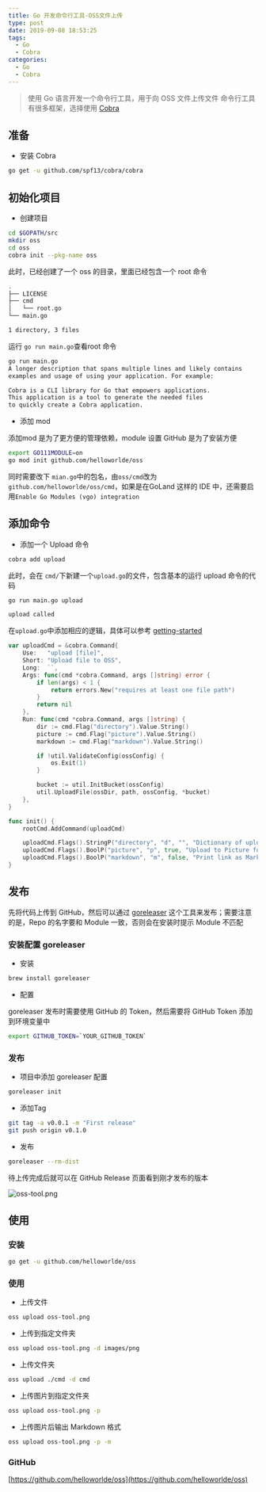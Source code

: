 ```yaml
---
title: Go 开发命令行工具-OSS文件上传
type: post
date: 2019-09-08 18:53:25
tags:
  - Go
  - Cobra
categories:
  - Go
  - Cobra
---
```


> 使用 Go 语言开发一个命令行工具，用于向 OSS 文件上传文件
> 命令行工具有很多框架，选择使用 [Cobra](https://github.com/spf13/cobra)

## 准备

- 安装 Cobra

```bash
go get -u github.com/spf13/cobra/cobra
```

## 初始化项目

- 创建项目

```bash
cd $GOPATH/src
mkdir oss
cd oss
cobra init --pkg-name oss
```

此时，已经创建了一个 oss 的目录，里面已经包含一个 root 命令

```bash
.
├── LICENSE
├── cmd
│   └── root.go
└── main.go

1 directory, 3 files
```

运行 `go run main.go`查看root 命令

```bash
go run main.go
A longer description that spans multiple lines and likely contains
examples and usage of using your application. For example:

Cobra is a CLI library for Go that empowers applications.
This application is a tool to generate the needed files
to quickly create a Cobra application.
```

- 添加 mod

添加mod 是为了更方便的管理依赖，module 设置 GitHub 是为了安装方便

```bash
export GO111MODULE=on
go mod init github.com/helloworlde/oss
```

同时需要改下 `mian.go`中的包名，由`oss/cmd`改为 `github.com/helloworlde/oss/cmd`，如果是在GoLand 这样的 IDE 中，还需要启用`Enable Go Modules (vgo) integration`

## 添加命令

- 添加一个 Upload 命令

```bash
cobra add upload
```

此时，会在 `cmd/`下新建一个`upload.go`的文件，包含基本的运行 upload 命令的代码

```bash
go run main.go upload

upload called
```

在`upload.go`中添加相应的逻辑，具体可以参考 [getting-started](https://github.com/spf13/cobra#getting-started)

```go
var uploadCmd = &cobra.Command{
	Use:   "upload [file]",
	Short: "Upload file to OSS",
	Long:  ``,
	Args: func(cmd *cobra.Command, args []string) error {
		if len(args) < 1 {
			return errors.New("requires at least one file path")
		}
		return nil
	},
	Run: func(cmd *cobra.Command, args []string) {
		dir := cmd.Flag("directory").Value.String()
		picture := cmd.Flag("picture").Value.String()
		markdown := cmd.Flag("markdown").Value.String()

		if !util.ValidateConfig(ossConfig) {
			os.Exit(1)
		}

		bucket := util.InitBucket(ossConfig)
		util.UploadFile(ossDir, path, ossConfig, *bucket)
	},
}

func init() {
	rootCmd.AddCommand(uploadCmd)

	uploadCmd.Flags().StringP("directory", "d", "", "Dictionary of upload file")
	uploadCmd.Flags().BoolP("picture", "p", true, "Upload to Picture folder")
	uploadCmd.Flags().BoolP("markdown", "m", false, "Print link as Markdown")
}
```

## 发布

先将代码上传到 GitHub，然后可以通过 [goreleaser](https://goreleaser.com/) 这个工具来发布；需要注意的是，Repo 的名字要和 Module 一致，否则会在安装时提示 Module 不匹配

### 安装配置 goreleaser

- 安装

```bash
brew install goreleaser
```

- 配置

goreleaser 发布时需要使用 GitHub 的 Token，然后需要将 GitHub Token 添加到环境变量中

```bash
export GITHUB_TOKEN=`YOUR_GITHUB_TOKEN`
```

### 发布

- 项目中添加 goreleaser 配置

```bash
goreleaser init
```

- 添加Tag

```bash
git tag -a v0.0.1 -m "First release"
git push origin v0.1.0
```

- 发布

```bash
goreleaser --rm-dist
```

待上传完成后就可以在 GitHub Release 页面看到刚才发布的版本

![oss-tool.png](https://img.hellowood.dev/images/oss-tool.png)

## 使用

### 安装

```bash
go get -u github.com/helloworlde/oss
```

### 使用

- 上传文件

```bash
oss upload oss-tool.png
```

- 上传到指定文件夹

```bash
oss upload oss-tool.png -d images/png
```

- 上传文件夹

```bash
oss upload ./cmd -d cmd
```

- 上传图片到指定文件夹

```bash
oss upload oss-tool.png -p
```

- 上传图片后输出 Markdown 格式

```bash
oss upload oss-tool.png -p -m
```

### GitHub

[https://github.com/helloworlde/oss](https://github.com/helloworlde/oss)
